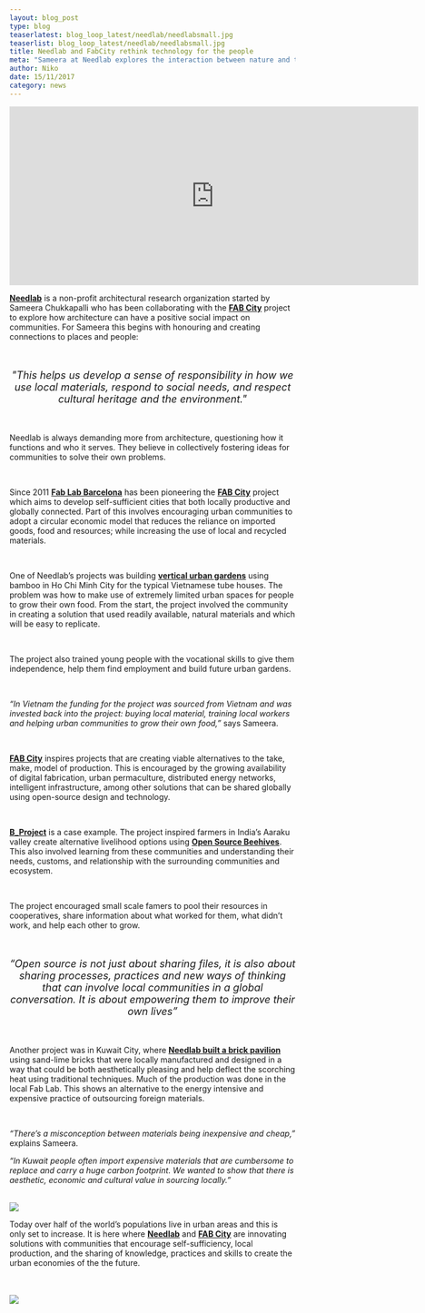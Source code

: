 ```yaml
---
layout: blog_post
type: blog
teaserlatest: blog_loop_latest/needlab/needlabsmall.jpg
teaserlist: blog_loop_latest/needlab/needlabsmall.jpg
title: Needlab and FabCity rethink technology for the people
meta: "Sameera at Needlab explores the interaction between nature and technology, between traditional craftsmanship and digital fabrication in empowering communities."
author: Niko
date: 15/11/2017 
category: news
---
```


<iframe width="720" height="315" src="https://www.youtube.com/embed/hFul3QGqmDk?rel=0" frameborder="0" allowfullscreen></iframe>

<br>

<p><strong><a href="http://www.needlab.org/" target="blank">Needlab</a></strong> is a non-profit architectural research organization started by Sameera Chukkapalli who has been collaborating with the <strong><a href="http://fab.city/about/" target="blank">FAB City</a></strong> project to explore how architecture can have a positive social impact on communities. For Sameera this begins with honouring and creating connections to places and people:</p>

<br>

<p style="font-size:18px;text-align:center;"><em>"This helps us develop a sense of responsibility in how we use local materials, respond to social needs, and respect cultural heritage and the environment."</em></p>

<br>

<p>Needlab is always demanding more from architecture, questioning how it functions and who it serves. They believe in collectively fostering ideas for communities to solve their own problems.</p>

<br>

<p>Since 2011 <strong><a href="http://fablabbcn.org/" target="blank">Fab Lab Barcelona</a></strong> has been pioneering the <strong><a href="http://fab.city/" target="blank">FAB City</a></strong> project which aims to develop self-sufficient cities that both locally productive and globally connected. Part of this involves encouraging urban communities to adopt a circular economic model that reduces the reliance on imported goods, food and resources; while increasing the use of local and recycled materials.</p>

<br>

<p>One of Needlab’s projects was building <strong><a href="https://tuoitre.vn/nha-rau-bang-tre-va-co-tranh-giua-sai-gon-cua-co-gai-an-20170917153840948.htm" target="blank">vertical urban gardens</a></strong> using bamboo in Ho Chi Minh City for the typical Vietnamese tube houses. The problem was how to make use of extremely limited urban spaces for people to grow their own food. From the start, the project involved the community in creating a solution that used readily available, natural materials and which will be easy to replicate.</p>

<br>

<p>The project also trained young people with the vocational skills to give them independence, help them find employment and build future urban gardens.</p>

<br>

<p><em>“In Vietnam the funding for the project was sourced from Vietnam and was invested back into the project: buying local material, training local workers and helping urban communities to grow their own food,”</em> says Sameera.</p>

<br>

<p><strong><a href="http://fab.city/about/" target="blank">FAB City</a></strong> inspires projects that are creating viable alternatives to the take, make, model of production. This is encouraged by the growing availability of digital fabrication, urban permaculture, distributed energy networks, intelligent infrastructure, among other solutions that can be shared globally using open-source design and technology.</p>

<br>

<p><strong><a href="http://fablabbcn.org/news/2017/08/28/B_project.html" target="blank">B_Project</a></strong> is a case example. The project inspired farmers in India’s Aaraku valley create alternative livelihood options using <strong><a href="https://www.osbeehives.com/" target="blank">Open Source Beehives</a></strong>. This also involved learning from these communities and understanding their needs, customs, and relationship with the surrounding communities and ecosystem.</p>

<br>

<p>The project encouraged small scale famers to pool their resources in cooperatives, share information about what worked for them, what didn’t work, and help each other to grow.</p>

<br>

<p style="font-size:18px;text-align:center;"><em>“Open source is not just about sharing files, it is also about sharing processes, practices and new ways of thinking that can involve local communities in a global conversation. It is about empowering them to improve their own lives”</em></p>

<br>

<p>Another project was in Kuwait City, where <strong><a href="http://www.needlab.org/needlab_kuwait-matters" target="blank">Needlab built a brick pavilion</a></strong> using sand-lime bricks that were locally manufactured and designed in a way that could be both aesthetically pleasing and help deflect the scorching heat using traditional techniques. Much of the production was done in the local Fab Lab. This shows an alternative to the energy intensive and expensive practice of outsourcing foreign materials.
</p>

<br>

<p><em>“There’s a misconception between materials being inexpensive and cheap,” </em>explains Sameera.</p>

<p><em>“In Kuwait people often import expensive materials that are cumbersome to replace and carry a huge carbon footprint. We wanted to show that there is aesthetic, economic and cultural value in sourcing locally.” </em></p>

<br>
<img src= "http://www.fablabbcn.org/img/blog/blog_loop_latest/needlab/kuwait1.jpg" align="middle"> 
<br>

<p>Today over half of the world’s populations live in urban areas and this is only set to increase. It is here where <strong><a href="http://www.needlab.org/" target="blank">Needlab</a></strong> and <strong><a href="http://fab.city/about/" target="blank">FAB City</a></strong> are innovating solutions with communities that encourage self-sufficiency, local production, and the sharing of knowledge, practices and skills to create the urban economies of the the future.</p><br><br>

<img src= "http://www.fablabbcn.org/img/blog/blog_loop_latest/needlab/needlab1.jpg" align="middle"> 


